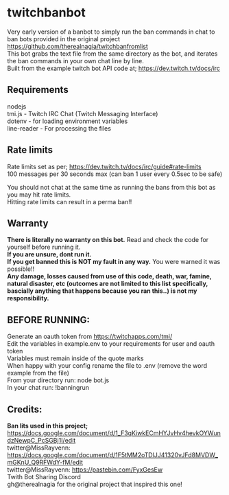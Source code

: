 # twitchbanbot
Very early version of a banbot to simply run the ban commands in chat to ban bots provided in the original project https://github.com/therealnagia/twitchbanfromlist  
This bot grabs the text file from the same directory as the bot, and iterates the ban commands in your own chat line by line.  
Built from the example twitch bot API code at; https://dev.twitch.tv/docs/irc  

## Requirements
nodejs  
 tmi.js - Twitch IRC Chat (Twitch Messaging Interface)  
 dotenv - for loading environment variables  
 line-reader - For processing the files  

## Rate limits
Rate limits set as per; https://dev.twitch.tv/docs/irc/guide#rate-limits  
100 messages per 30 seconds max (can ban 1 user every 0.5sec to be safe)

You should not chat at the same time as running the bans from this bot as you may hit rate limits.  
Hitting rate limits can result in a perma ban!!

## Warranty
**There is literally no warranty on this bot.** Read and check the code for yourself before running it.  
**If you are unsure, dont run it.**  
**If you get banned this is NOT my fault in any way.** You were warned it was possible!!  
**Any damage, losses caused from use of this code, death, war, famine, natural disaster, etc (outcomes are not limited to this list specifically, bascially anything that happens because you ran this..) is not my responsibility.**

## BEFORE RUNNING:
Generate an oauth token from https://twitchapps.com/tmi/  
Edit the variables in example.env to your requirements for user and oauth token  
Variables must remain inside of the quote marks  
When happy with your config rename the file to .env (remove the word example from the file)  
From your directory run: node bot.js  
In your chat run: !banningrun

## Credits:
**Ban lits used in this project;**
https://docs.google.com/document/d/1_F3qKiwkECmHYJvHv4hevkOYWundzNewpC_PcSGBj1I/edit  
twitter@MissRayvenn: https://docs.google.com/document/d/1F5tMM2oTDlJJ41320vJFd8MVDW_mGKnU_Q9RFWdY-fM/edit  
twitter@MissRayvenn: https://pastebin.com/FyxGesEw  
Twith Bot Sharing Discord  
gh@therealnagia for the original project that inspired this one!
